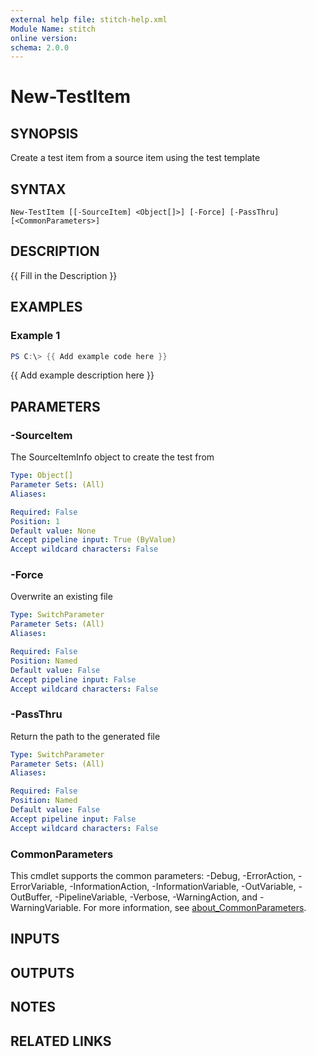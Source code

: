 ```yaml
---
external help file: stitch-help.xml
Module Name: stitch
online version:
schema: 2.0.0
---
```


# New-TestItem

## SYNOPSIS
Create a test item from a source item using the test template

## SYNTAX

```
New-TestItem [[-SourceItem] <Object[]>] [-Force] [-PassThru] [<CommonParameters>]
```

## DESCRIPTION
{{ Fill in the Description }}

## EXAMPLES

### Example 1
```powershell
PS C:\> {{ Add example code here }}
```

{{ Add example description here }}

## PARAMETERS

### -SourceItem
The SourceItemInfo object to create the test from

```yaml
Type: Object[]
Parameter Sets: (All)
Aliases:

Required: False
Position: 1
Default value: None
Accept pipeline input: True (ByValue)
Accept wildcard characters: False
```

### -Force
Overwrite an existing file

```yaml
Type: SwitchParameter
Parameter Sets: (All)
Aliases:

Required: False
Position: Named
Default value: False
Accept pipeline input: False
Accept wildcard characters: False
```

### -PassThru
Return the path to the generated file

```yaml
Type: SwitchParameter
Parameter Sets: (All)
Aliases:

Required: False
Position: Named
Default value: False
Accept pipeline input: False
Accept wildcard characters: False
```

### CommonParameters
This cmdlet supports the common parameters: -Debug, -ErrorAction, -ErrorVariable, -InformationAction, -InformationVariable, -OutVariable, -OutBuffer, -PipelineVariable, -Verbose, -WarningAction, and -WarningVariable. For more information, see [about_CommonParameters](http://go.microsoft.com/fwlink/?LinkID=113216).

## INPUTS

## OUTPUTS

## NOTES

## RELATED LINKS

